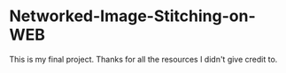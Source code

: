 # Networked-Image-Stitching-on-WEB
This is my final project. Thanks for all the resources I didn't give credit to.
